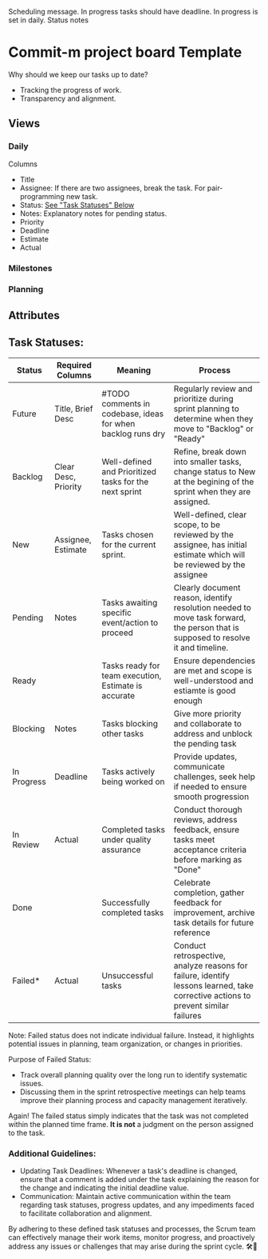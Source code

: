 Scheduling message.
In progress tasks should have deadline.
In progress is set in daily.
Status notes

# Commit-m project board Template

Why should we keep our tasks up to date?
* Tracking the progress of work.
* Transparency and alignment.

## Views

### Daily

Columns
* Title
* Assignee: If there are two assignees, break the task. For pair-programming new task.
* Status: [See "Task Statuses" Below](#task-statuses)
* Notes: Explanatory notes for pending status.
* Priority
* Deadline
* Estimate
* Actual

### Milestones

### Planning

## Attributes

## <a name="#task-statuses"></a>Task Statuses:

| Status         | Required Columns      | Meaning                                                     | Process                                                                                                                               |
| -------------- | --------------------- | ----------------------------------------------------------- | ------------------------------------------------------------------------------------------------------------------------------------- |
| Future         | Title, Brief Desc     | #TODO comments in codebase, ideas for when backlog runs dry | Regularly review and prioritize during sprint planning to determine when they move to "Backlog" or "Ready"                            |
| Backlog        | Clear Desc, Priority  | Well-defined and Prioritized tasks for the next sprint      | Refine, break down into smaller tasks, change status to New at the begining of the sprint when they are assigned.                     |
| New            | Assignee, Estimate    | Tasks chosen for the current sprint.                        | Well-defined, clear scope, to be reviewed by the assignee, has initial estimate which will be reviewed by the assignee                |
| Pending        | Notes                 | Tasks awaiting specific event/action to proceed             | Clearly document reason, identify resolution needed to move task forward, the person that is supposed to resolve it and timeline.     |
| Ready          |                       | Tasks ready for team execution, Estimate is accurate        | Ensure dependencies are met and scope is well-understood and estiamte is good enough                                                  |
| Blocking       | Notes                 | Tasks blocking other tasks                                  | Give more priority and collaborate to address and unblock the pending task                                                            |
| In Progress    | Deadline              | Tasks actively being worked on                              | Provide updates, communicate challenges, seek help if needed to ensure smooth progression                                             |
| In Review      | Actual                | Completed tasks under quality assurance                     | Conduct thorough reviews, address feedback, ensure tasks meet acceptance criteria before marking as "Done"                            |
| Done           |                       | Successfully completed tasks                                | Celebrate completion, gather feedback for improvement, archive task details for future reference                                      |
| Failed*        | Actual                | Unsuccessful tasks                                          | Conduct retrospective, analyze reasons for failure, identify lessons learned, take corrective actions to prevent similar failures     |

Note: Failed status does not indicate individual failure. Instead, it highlights potential
issues in planning, team organization, or changes in priorities.

Purpose of Failed Status:
* Track overall planning quality over the long run to identify systematic issues.
* Discussing them in the sprint retrospective meetings can help teams improve their
  planning process and capacity management iteratively.

Again! The failed status simply indicates that the task was not completed within the
planned time frame. **It is not** a judgment on the person assigned to the task.

### Additional Guidelines:
- Updating Task Deadlines: Whenever a task's deadline is changed, ensure that a comment is added under the task explaining the reason for the change and indicating the initial deadline value.
- Communication: Maintain active communication within the team regarding task statuses, progress updates, and any impediments faced to facilitate collaboration and alignment.

By adhering to these defined task statuses and processes, the Scrum team can effectively manage their work items, monitor progress, and proactively address any issues or challenges that may arise during the sprint cycle. 🛠️🚀
